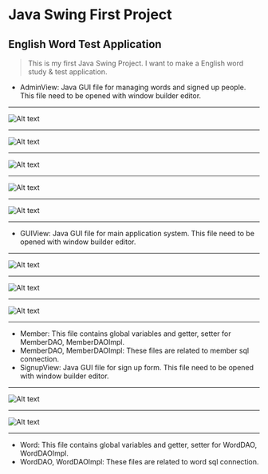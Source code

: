 # Java Swing First Project
## English Word Test Application
> This is my first Java Swing Project. I want to make a English word study & test application.
+ AdminView: Java GUI file for managing words and signed up people. This file need to be opened with window builder editor.
***
![Alt text](img/01.AdminView_adminLogin.gif)
***
![Alt text](img/01.AdminView_adminWordInsert.gif)
***
![Alt text](img/02.AdminView_managerPopup.gif)
***
![Alt text](img/03.AdminView_wordUpdate,delete.gif)
***
![Alt text](img/04.AdminView_memberUpdate,delete.gif)
***
+ GUIView: Java GUI file for main application system. This file need to be opened with window builder editor.
***
![Alt text](img/01.GUIView_search.gif)
***
![Alt text](img/02.GUIView_login.gif)
***
![Alt text](img/03.GUIView_signup.gif)
***
+ Member: This file contains global variables and getter, setter for MemberDAO, MemberDAOImpl.
+ MemberDAO, MemberDAOImpl: These files are related to member sql connection.
+ SignupView: Java GUI file for sign up form. This file need to be opened with window builder editor.
***
![Alt text](img/01.SignupView_signup.gif)
***
![Alt text](img/02.SignupView_loginNewmember.gif)
***
+ Word: This file contains global variables and getter, setter for WordDAO, WordDAOImpl.
+ WordDAO, WordDAOImpl: These files are related to word sql connection.